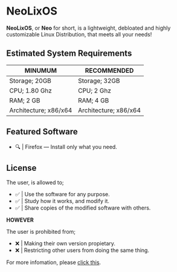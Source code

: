 # NeoLixOS
 **NeoLixOS**, or **Neo** for short, is a lightweight, debloated and highly customizable Linux Distribution, that meets all your needs! 

 
 
 ## Estimated System Requirements
 |        MINUMUM        |       RECOMMENDED     |
 |-----------------------|-----------------------|
 | Storage; 20GB         | Storage; 32GB         |
 | CPU; 1.80 Ghz         | CPU; 2 Ghz            |
 | RAM; 2 GB             | RAM; 4 GB             |
 | Architecture; x86/x64 | Architecture; x86/x64 |



##  Featured Software
- 🔍 | Firefox — Install only what you need.



## License
 The user, is allowed to;
- ✅ | Use the software for any purpose.
- ✅ | Study how it works, and modify it.
- ✅ | Share copies of the modified software with others.

 **HOWEVER**

 The user is prohibited from;
  - ❌ | Making their own version propietary.
  - ❌ | Restricting other users from doing the same thing.

For more infomation, please [click this](https://github.com/SlavenGR/NeoLixOS/?tab=GPL-3.0-1-ov-file).
